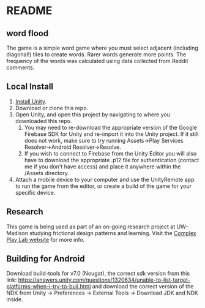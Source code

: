 # README

## word flood

The game is a simple word game where you must select adjacent (including diagonal!) tiles to create words. Rarer words generate more points. The frequency of the words was calculated using data collected from Reddit comments.

## Local Install

1. [Install Unity](https://unity3d.com/).
2. Download or clone this repo.
3. Open Unity, and open this project by navigating to where you downloaded this repo.
    1. You may need to re-download the appropriate version of the Google Firebase SDK for Unity and re-import it into the Unity project. If it still does not work, make sure to try running Assets->Play Services Resolver->Android Resolver->Resolve.
    2. If you wish to connect to Firebase from the Unity Editor you will also have to download the appropriate .p12 file for authentication (contact me if you don't have access) and place it anywhere within the /Assets directory. 
4. Attach a mobile device to your computer and use the UnityRemote app to run the game from the editor, or create a build of the game for your specific device.

## Research

This game is being used as part of an on-going research project at UW-Madison studying frictional design patterns and learning. Visit the [Complex Play Lab website](http://complexplay.org/) for more info.


## Building for Android

Download build-tools for v7.0 (Nougat), the correct sdk version from this link: https://answers.unity.com/questions/1320634/unable-to-list-target-platforms-when-i-try-to-buil.html and download the correct version of the NDK from Unity -> Preferences -> External Tools -> Download JDK and NDK inside.

